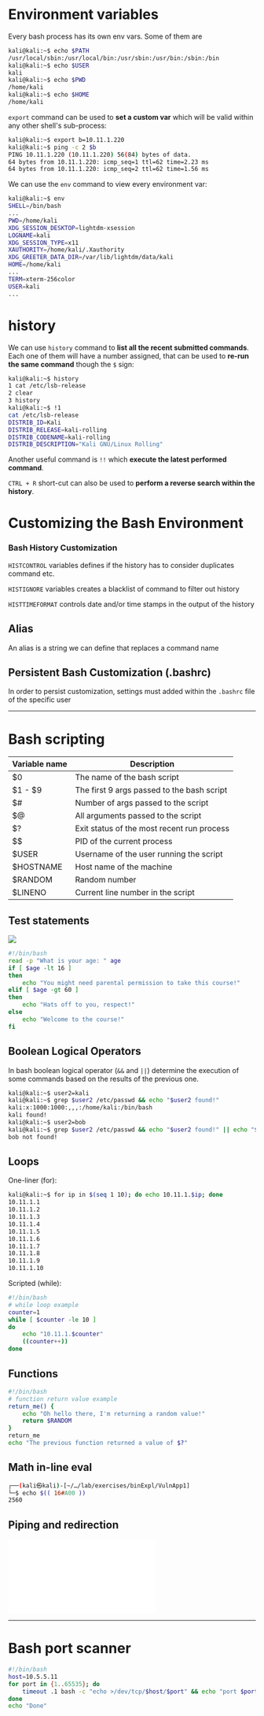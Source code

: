 # Environment variables

Every bash process has its own env vars. Some of them are

```bash
kali@kali:~$ echo $PATH
/usr/local/sbin:/usr/local/bin:/usr/sbin:/usr/bin:/sbin:/bin
kali@kali:~$ echo $USER
kali
kali@kali:~$ echo $PWD
/home/kali
kali@kali:~$ echo $HOME
/home/kali
```

`export` command can be used to **set a custom var** which will be valid within any other shell's sub-process:

```bash
kali@kali:~$ export b=10.11.1.220
kali@kali:~$ ping -c 2 $b
PING 10.11.1.220 (10.11.1.220) 56(84) bytes of data.
64 bytes from 10.11.1.220: icmp_seq=1 ttl=62 time=2.23 ms
64 bytes from 10.11.1.220: icmp_seq=2 ttl=62 time=1.56 ms
```

We can use the `env` command to view every environment var:

```bash
kali@kali:~$ env
SHELL=/bin/bash
...
PWD=/home/kali
XDG_SESSION_DESKTOP=lightdm-xsession
LOGNAME=kali
XDG_SESSION_TYPE=x11
XAUTHORITY=/home/kali/.Xauthority
XDG_GREETER_DATA_DIR=/var/lib/lightdm/data/kali
HOME=/home/kali
...
TERM=xterm-256color
USER=kali
...
```

# history

We can use `history` command to **list all the recent submitted commands**. Each one of them will have a number assigned, that can be used to **re-run the same command** though the `$` sign:

```bash
kali@kali:~$ history
1 cat /etc/lsb-release
2 clear
3 history
kali@kali:~$ !1
cat /etc/lsb-release
DISTRIB_ID=Kali
DISTRIB_RELEASE=kali-rolling
DISTRIB_CODENAME=kali-rolling
DISTRIB_DESCRIPTION="Kali GNU/Linux Rolling"
```

Another useful command is `!!` which **execute the latest performed command**.

`CTRL + R` short-cut can also be used to **perform a reverse search within the history**.

# Customizing the Bash Environment

### Bash History Customization

`HISTCONTROL` variables defines if the history has to consider duplicates command etc.

`HISTIGNORE` variables creates a blacklist of command to filter out history

`HISTTIMEFORMAT` controls date and/or time stamps in the output of the history

## Alias

An alias is a string we can define that replaces a command name

## Persistent Bash Customization (.bashrc)

In order to persist customization, settings must added within the `.bashrc` file of the specific user

---

# Bash scripting

| Variable name | Description |
| --- | --- |
| $0 | The name of the bash script |
| $1 - $9 | The first 9 args passed to the bash script |
| $# | Number of args passed to the script |
| $@ | All arguments passed to the script |
| $? | Exit status of the most recent run process |
| \$\$ | PID of the current process |
| $USER | Username of the user running the script |
| $HOSTNAME | Host name of the machine |
| $RANDOM | Random number |
| $LINENO | Current line number in the script |

## Test statements

![](zzz_res/attachments/Bash-test-operators.png)

```bash
#!/bin/bash
read -p "What is your age: " age
if [ $age -lt 16 ]
then
	echo "You might need parental permission to take this course!"
elif [ $age -gt 60 ]
then
	echo "Hats off to you, respect!"
else
	echo "Welcome to the course!"
fi
```

## Boolean Logical Operators

In bash boolean logical operator (`&&` and `||`) determine the execution of some commands based on the results of the previous one.

```bash
kali@kali:~$ user2=kali
kali@kali:~$ grep $user2 /etc/passwd && echo "$user2 found!"
kali:x:1000:1000:,,,:/home/kali:/bin/bash
kali found!
kali@kali:~$ user2=bob
kali@kali:~$ grep $user2 /etc/passwd && echo "$user2 found!" || echo "$user2 not found!"
bob not found!
```

## Loops

One-liner (for):

```bash
kali@kali:~$ for ip in $(seq 1 10); do echo 10.11.1.$ip; done
10.11.1.1
10.11.1.2
10.11.1.3
10.11.1.4
10.11.1.5
10.11.1.6
10.11.1.7
10.11.1.8
10.11.1.9
10.11.1.10
```

Scripted (while):

```bash
#!/bin/bash
# while loop example  
counter=1  
while [ $counter -le 10 ]  
do  
	echo "10.11.1.$counter"  
	((counter++))
done
```

## Functions

```bash
#!/bin/bash
# function return value example
return_me() {
	echo "Oh hello there, I'm returning a random value!"
	return $RANDOM
}
return_me
echo "The previous function returned a value of $?"
```

## Math in-line eval

```bash
┌──(kali㉿kali)-[~/…/lab/exercises/binExpl/VulnApp1]
└─$ echo $(( 16#A00 ))
2560
```

## Piping and redirection

![Piping and Redirection](Dev,%20ICT%20&%20Cybersec/Dev,%20scripting%20&%20OS/Linux%20command%20cheatsheet.md#Piping%20and%20Redirection)

---

# Bash port scanner

```bash
#!/bin/bash
host=10.5.5.11
for port in {1..65535}; do
	timeout .1 bash -c "echo >/dev/tcp/$host/$port" && echo "port $port is open"
done
echo "Done"
```